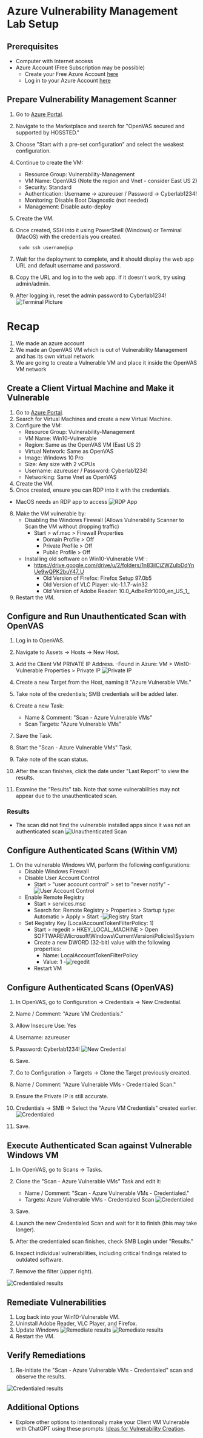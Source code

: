 # Azure Vulnerability Management Lab Setup

## Prerequisites
- Computer with Internet access
- Azure Account (Free Subscription may be possible)
    - Create your Free Azure Account [here](https://azure.microsoft.com/en-us/free/)
    - Log in to your Azure Account [here](https://portal.azure.com)

## Prepare Vulnerability Management Scanner
1. Go to [Azure Portal](https://portal.azure.com).
2. Navigate to the Marketplace and search for "OpenVAS secured and supported by HOSSTED."
3. Choose "Start with a pre-set configuration" and select the weakest configuration.
4. Continue to create the VM:
    - Resource Group: Vulnerability-Management
    - VM Name: OpenVAS (Note the region and Vnet - consider East US 2)
    - Security: Standard
    - Authentication: Username → azureuser / Password → Cyberlab1234!
    - Monitoring: Disable Boot Diagnostic (not needed)
    - Management: Disable auto-deploy
5. Create the VM.
6. Once created, SSH into it using PowerShell (Windows) or Terminal (MacOS) with the credentials you created.

        sudo ssh username@ip
8. Wait for the deployment to complete, and it should display the web app URL and default username and password.
10. Copy the URL and log in to the web app. If it doesn't work, try using admin/admin.
11. After logging in, reset the admin password to Cyberlab1234!
![Terminal Picture](./img/Web1)

# Recap
1. We made an azure account
2. We made an OpenVAS VM which is out of Vulnerability Management and has its own virtual network
3. We are going to create a Vulnerable VM and place it inside the OpenVAS VM network

## Create a Client Virtual Machine and Make it Vulnerable
1. Go to [Azure Portal](https://portal.azure.com).
2. Search for Virtual Machines and create a new Virtual Machine.
3. Configure the VM:
    - Resource Group: Vulnerability-Management
    - VM Name: Win10-Vulnerable
    - Region: Same as the OpenVAS VM (East US 2)
    - Virtual Network: Same as OpenVAS
    - Image: Windows 10 Pro
    - Size: Any size with 2 vCPUs
    - Username: azureuser / Password: Cyberlab1234!
    - Networking: Same Vnet as OpenVAS
4. Create the VM.
5. Once created, ensure you can RDP into it with the credentials.
  - MacOS needs an RDP app to access
    ![RDP App](./img/app.png)
    
8. Make the VM vulnerable by:
    - Disabling the Windows Firewall (Allows Vulnerability Scanner to Scan the VM without dropping traffic)
      - Start > wf.msc > Firewall Properties
        - Domain Profile > Off
        - Private Profile > Off
        - Public Profile > Off
    - Installing old software on Win10-Vulnerable VM! :
      - https://drive.google.com/drive/u/2/folders/1n83ilCjZWZulbDdYnUe9wQPK2buY47_U
        - Old Version of Firefox: Firefox Setup 97.0b5
        - Old Version of VLC Player: vlc-1.1.7-win32
        - Old Version of Adobe Reader: 10.0_AdbeRdr1000_en_US_1_
9. Restart the VM.

## Configure and Run Unauthenticated Scan with OpenVAS
1. Log in to OpenVAS.
2. Navigate to Assets → Hosts → New Host.
3. Add the Client VM PRIVATE IP Address.
  -Found in Azure: VM > Win10-Vulnerable Properties > Private IP
   ![Private IP](./img/privateIP.png)
   
6. Create a new Target from the Host, naming it "Azure Vulnerable VMs."
7. Take note of the credentials; SMB credentials will be added later.
8. Create a new Task:
    - Name & Comment: "Scan - Azure Vulnerable VMs"
    - Scan Targets: "Azure Vulnerable VMs"
9. Save the Task.
10. Start the "Scan - Azure Vulnerable VMs" Task.
11. Take note of the scan status.
12. After the scan finishes, click the date under "Last Report" to view the results.
13. Examine the "Results" tab. Note that some vulnerabilities may not appear due to the unauthenticated scan.
### Results
- The scan did not find the vulnerable installed apps since it was not an authenticated scan
![Unauthenticated Scan](./img/unauthenticated-scan.png)

## Configure Authenticated Scans (Within VM)
1. On the vulnerable Windows VM, perform the following configurations:
    - Disable Windows Firewall
    - Disable User Account Control
      - Start > "user account control" > set to "never notify"
      -![User Account Control](./img/user-control.png)
    - Enable Remote Registry
      - Start > services.msc
      - Search for: Remote Registry > Properties > Startup type: Automatic > Apply > Start
      -![Registry Start](./img/registry-start.png)
    - Set Registry Key (LocalAccountTokenFilterPolicy: 1)
      - Start > regedit > HKEY_LOCAL_MACHINE > Open SOFTWARE\Microsoft\Windows\CurrentVersion\Policies\System
      - Create a new DWORD (32-bit) value with the following properties:
        - Name: LocalAccountTokenFilterPolicy
        - Value: 1
        -![regedit](./img/regedit.png)
      - Restart VM


## Configure Authenticated Scans (OpenVAS)
1. In OpenVAS, go to Configuration → Credentials → New Credential.
2. Name / Comment: "Azure VM Credentials."
3. Allow Insecure Use: Yes
4. Username: azureuser
5. Password: Cyberlab1234!
![New Credential](./img/cred-1.png)

7. Save.
8. Go to Configuration → Targets → Clone the Target previously created.
9. Name / Comment: "Azure Vulnerable VMs - Credentialed Scan."
10. Ensure the Private IP is still accurate.
11. Credentials → SMB → Select the "Azure VM Credentials" created earlier.
![Credentialed](./img/cred-2.png)

12. Save.

## Execute Authenticated Scan against Vulnerable Windows VM
1. In OpenVAS, go to Scans → Tasks.
2. Clone the "Scan - Azure Vulnerable VMs" Task and edit it:
    - Name / Comment: "Scan - Azure Vulnerable VMs - Credentialed."
    - Targets: Azure Vulnerable VMs - Credentialed Scan
![Credentialed](./img/add-cred.png) 

3. Save.
4. Launch the new Credentialed Scan and wait for it to finish (this may take longer).
5. After the credentialed scan finishes, check SMB Login under "Results."
6. Inspect individual vulnerabilities, including critical findings related to outdated software.
7. Remove the filter (upper right).

![Credentialed results](./img/results-2.png) 


## Remediate Vulnerabilities
1. Log back into your Win10-Vulnerable VM.
2. Uninstall Adobe Reader, VLC Player, and Firefox.
3. Update Windows
  ![Remediate results](./img/rem-1.png) 
  ![Remediate results](./img/rem-2.png) 
4. Restart the VM.



## Verify Remediations
1. Re-initiate the "Scan - Azure Vulnerable VMs - Credentialed" scan and observe the results.

![Credentialed results](./img/results-3.png) 


## Additional Options
- Explore other options to intentionally make your Client VM Vulnerable with ChatGPT using these prompts: [Ideas for Vulnerability Creation](#ideas-for-vulnerability-creation).
